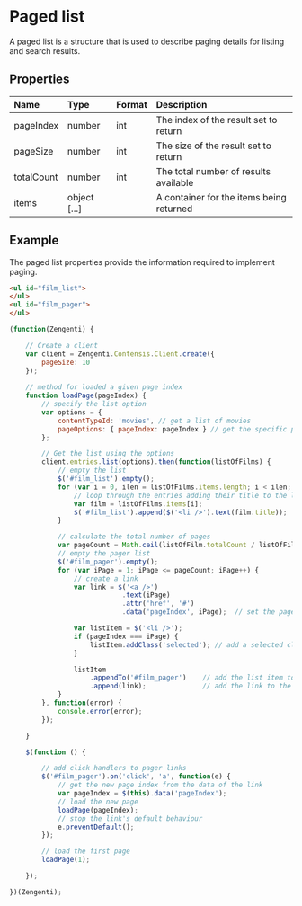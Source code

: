 # Paged list

A paged list is a structure that is used to describe paging details for listing and search results.

## Properties
| Name | Type | Format | Description |
| :------- | :--- | :----- | :---------- |
| pageIndex | number | int | The index of the result set to return |
| pageSize | number | int | The size of the result set to return |
| totalCount | number | int | The total number of results available |
| items | object [...] |  | A container for the items being returned |

## Example
The paged list properties provide the information required to implement paging.

```html
<ul id="film_list">
</ul>
<ul id="film_pager">
</ul>
```

```js
(function(Zengenti) {

    // Create a client
    var client = Zengenti.Contensis.Client.create({
        pageSize: 10
    });
    
    // method for loaded a given page index
    function loadPage(pageIndex) {
        // specify the list option
        var options = {
            contentTypeId: 'movies', // get a list of movies
            pageOptions: { pageIndex: pageIndex } // get the specific page
        };

        // Get the list using the options
        client.entries.list(options).then(function(listOfFilms) { 
            // empty the list   
            $('#film_list').empty();
            for (var i = 0, ilen = listOfFilms.items.length; i < ilen; i++) {
                // loop through the entries adding their title to the list
                var film = listOfFilms.items[i];
                $('#film_list').append($('<li />').text(film.title));
            }

            // calculate the total number of pages
            var pageCount = Math.ceil(listOfFilm.totalCount / listOfFilms.pageSize);
            // empty the pager list
            $('#film_pager').empty();
            for (var iPage = 1; iPage <= pageCount; iPage++) {               
                // create a link
                var link = $('<a />')
                            .text(iPage)
                            .attr('href', '#')
                            .data('pageIndex', iPage);  // set the page index as data on the link

                var listItem = $('<li />');
                if (pageIndex === iPage) {
                    listItem.addClass('selected'); // add a selected class if the link is for the current page
                }

                listItem
                    .appendTo('#film_pager')    // add the list item to the list
                    .append(link);              // add the link to the list item
            }
        }, function(error) {
            console.error(error);
        });

    }

    $(function () {

        // add click handlers to pager links
        $('#film_pager').on('click', 'a', function(e) {
            // get the new page index from the data of the link
            var pageIndex = $(this).data('pageIndex');
            // load the new page
            loadPage(pageIndex);
            // stop the link's default behaviour
            e.preventDefault();
        });

        // load the first page
        loadPage(1);

    });

})(Zengenti);
```